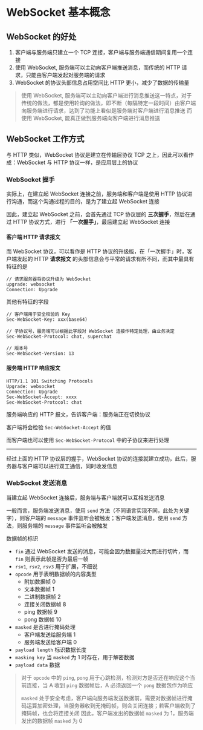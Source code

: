 # WebSocket 基本概念

## WebSocket 的好处

1. 客户端与服务端只建立一个 TCP 连接，客户端与服务端通信期间复用一个连接
2. 使用 WebSocket, 服务端可以主动向客户端推送消息，而传统的 HTTP 请求，只能由客户端发起对服务端的请求
3. WebSocket 的协议头部信息占用空间比 HTTP 更小，减少了数据的传输量

> 使用 WebSocket, 服务端可以主动向客户端进行消息推送这一特点，对于传统的做法，都是使用轮询的做法，即不断（每隔特定一段时间）由客户端向服务端进行请求，达到了功能上看似是服务端对客户端进行消息推送
> 而使用 WebSocket, 能真正做到服务端向客户端进行消息推送

## WebSocket 工作方式

与 HTTP 类似，WebSocket 协议是建立在传输层协议 TCP 之上，因此可以看作成：WebSocket 与 HTTP 协议一样，是应用层上的协议

### WebSocket 握手

实际上，在建立起 WebSocket 连接之前，服务端和客户端是使用 HTTP 协议进行沟通，而这个沟通过程的目的，是为了建立起 WebSocket 连接

因此，建立起 WebSocket 之前，会首先通过 TCP 协议层的 **三次握手**，然后在通过 HTTP 协议方式，进行 **「一次握手」**，最后建立起 WebSocket 连接

#### 客户端 HTTP 请求报文

而 WebSocket 协议，可以看作是 HTTP 协议的升级版，在「一次握手」时，客户端发起的 HTTP **请求报文** 的头部信息会与平常的请求有所不同，而其中最具有特征的是

```
// 请求服务器将协议升级为 WebSocket
upgrade: websocket
Connection: Upgrade
```

其他有特征的字段

```
// 客户端用于安全校验的 Key
Sec-WebSocket-Key: xxx(base64)

// 子协议号，服务端可以根据此字段对 WebSocket 连接作特定处理，由业务决定
Sec-WebSocket-Protocol: chat, superchat

// 版本号
Sec-WebSocket-Version: 13
```

#### 服务端 HTTP 响应报文

```
HTTP/1.1 101 Switching Protocols
Upgrade: websocket
Connection: Upgrade
Sec-WebSocket-Accept: xxxx
Sec-WebSocket-Protocol: chat
```

服务端响应的 HTTP 报文，告诉客户端：服务端正在切换协议

客户端将会检验 `Sec-WebSocket-Accept` 的值

而客户端也可以使用 `Sec-WebSocket-Protocol` 中的子协议来进行处理

---

经过上面的 HTTP 协议层的握手，WebSocket 协议的连接就建立成功，此后，服务器与客户端可以进行双工通信，同时收发信息

### WebSocket 发送消息

当建立起 WebSocket 连接后，服务端与客户端就可以互相发送消息

一般而言，服务端发送消息，使用 `send` 方法（不同语言实现不同，此处为关键字），则客户端的 `message` 事件监听会被触发；客户端发送消息，使用 `send` 方法，则服务端的 `message` 事件监听会被触发

数据帧的标识

- `fin` 通过 WebSocket 发送的消息，可能会因为数据量过大而进行切片，而 `fin` 则表示此帧是否为最后一帧
- `rsv1`, `rsv2`, `rsv3` 用于扩展，不细说
- `opcode` 用于表明数据帧的内容类型
    - 附加数据帧 0
    - 文本数据帧 1
    - 二进制数据帧 2
    - 连接关闭数据帧 8
    - ping 数据帧 9
    - pong 数据帧 10
- `masked` 是否进行掩码处理
    - 客户端发送给服务端 1
    - 服务端发送给客户端 0
- `payload length` 标识数据长度
- `masking key` 当 `masked` 为 1 时存在，用于解密数据
- `payload data` 数据

> 对于 `opcode` 中的 `ping`, `pong`
> 用于心跳检测，检测对方是否还在响应这个当前连接，当 A 收到 `ping` 数据帧后，A 必须返回一个 `pong` 数据包作为响应
> 
> `masked` 处于安全考虑，客户端向服务端发送数据前，需要对数据帧进行掩码运算加密处理，当服务器收到无掩码帧，则会关闭连接；若客户端收到了掩码帧，也会将连接关闭
> 因此，客户端发出的数据帧 `masked` 为 1，服务端发出的数据帧 `masked` 为 0




